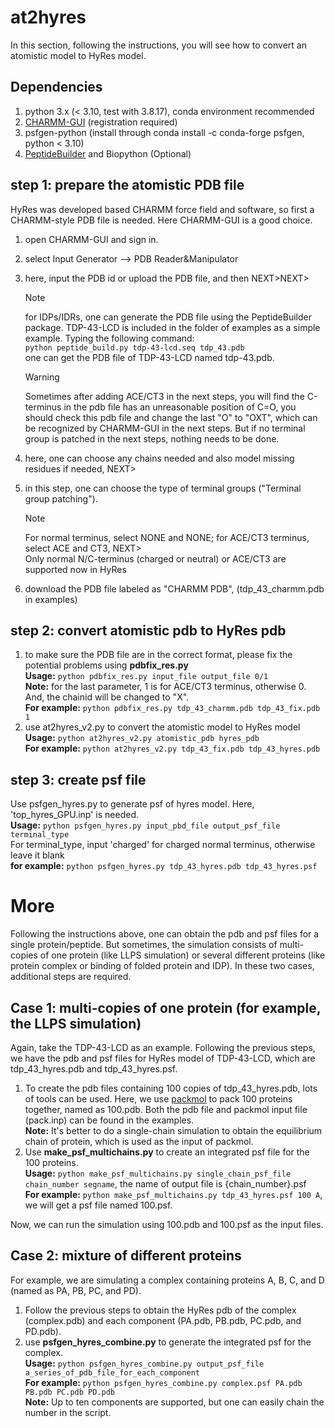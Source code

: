 # at2hyres
In this section, following the instructions, you will see how to convert an atomistic model to HyRes model.

## Dependencies
1. python 3.x (< 3.10, test with 3.8.17), conda environment recommended
2. [CHARMM-GUI](https://www.charmm-gui.org/) (registration required)
3. psfgen-python (install through conda install -c conda-forge psfgen, python < 3.10)
4. [PeptideBuilder](https://github.com/clauswilke/PeptideBuilder) and Biopython (Optional)

## step 1: prepare the atomistic PDB file  
HyRes was developed based CHARMM force field and software, so first a CHARMM-style PDB file is needed. Here CHARMM-GUI is a good choice.
1. open CHARMM-GUI and sign in.
2. select Input Generator --> PDB Reader&Manipulator
3. here, input the PDB id or upload the PDB file, and then NEXT>NEXT>  
   >[!NOTE]
   >for IDPs/IDRs, one can generate the PDB file using the PeptideBuilder package.
   TDP-43-LCD is included in the folder of examples as a simple example. Typing the following command:   
   `python peptide_build.py tdp-43-lcd.seq tdp_43.pdb`   
   one can get the PDB file of TDP-43-LCD named tdp-43.pdb.

   >[!WARNING]   
   >Sometimes after adding ACE/CT3 in the next steps, you will find the C-terminus in the pdb file has an unreasonable position of C=O, you should check this pdb file and change the last "O" to "OXT", which can be recognized by CHARMM-GUI in the next steps. But if no terminal group is patched in the next steps, nothing needs to be done.   
4. here, one can choose any chains needed and also model missing residues if needed, NEXT>
5. in this step, one can choose the type of terminal groups ("Terminal group patching").    
   >[!NOTE]   
   >For normal terminus, select NONE and NONE; for ACE/CT3 terminus, select ACE and CT3, NEXT>   
   Only normal N/C-terminus (charged or neutral) or ACE/CT3 are supported now in HyRes
6. download the PDB file labeled as "CHARMM PDB", (tdp_43_charmm.pdb in examples)

## step 2: convert atomistic pdb to HyRes pdb  
1. to make sure the PDB file are in the correct format, please fix the potential problems using **pdbfix_res.py**  
   **Usage:** `python pdbfix_res.py input_file output_file 0/1`  
   **Note:** for the last parameter, 1 is for ACE/CT3 terminus, otherwise 0. And, the chainid will be changed to "X".  
   **For example:** `python pdbfix_res.py tdp_43_charmm.pdb tdp_43_fix.pdb 1`  
3. use at2hyres_v2.py to convert the atomistic model to HyRes model  
   **Usage:** `python at2hyres_v2.py atomistic_pdb hyres_pdb`  
   **For example:** `python at2hyres_v2.py tdp_43_fix.pdb tdp_43_hyres.pdb`  

## step 3: create psf file  
Use psfgen_hyres.py to generate psf of hyres model. Here, 'top_hyres_GPU.inp' is needed.   
**Usage:** `python psfgen_hyres.py input_pbd_file output_psf_file terminal_type`     
For terminal_type, input 'charged' for charged normal terminus, otherwise leave it blank  
**for example:** `python psfgen_hyres.py tdp_43_hyres.pdb tdp_43_hyres.psf`


# More   
Following the instructions above, one can obtain the pdb and psf files for a single protein/peptide. But sometimes, the simulation consists of multi-copies of one protein (like LLPS simulation) or several different proteins (like protein complex or binding of folded protein and IDP). In these two cases, additional steps are required.   
## Case 1: multi-copies of one protein (for example, the LLPS simulation)   
Again, take the TDP-43-LCD as an example. Following the previous steps, we have the pdb and psf files for HyRes model of TDP-43-LCD, which are tdp_43_hyres.pdb and tdp_43_hyres.psf.   
1. To create the pdb files containing 100 copies of tdp_43_hyres.pdb, lots of tools can be used. Here, we use [packmol](https://m3g.github.io/packmol/) to pack 100 proteins together, named as 100.pdb. Both the pdb file and packmol input file (pack.inp) can be found in the examples.   
   **Note:** It's better to do a single-chain simulation to obtain the equilibrium chain of protein, which is used as the input of packmol.   
2. Use **make_psf_multichains.py** to create an integrated psf file for the 100 proteins.   
   **Usage:** `python make_psf_multichains.py single_chain_psf_file chain_number segname`, the name of output file is {chain_number}.psf   
   **For example:** `python make_psf_multichains.py tdp_43_hyres.psf 100 A`, we will get a psf file named 100.psf.   

Now, we can run the simulation using 100.pdb and 100.psf as the input files.

## Case 2: mixture of different proteins   
For example, we are simulating a complex containing proteins A, B, C, and D (named as PA, PB, PC, and PD).    
1. Follow the previous steps to obtain the HyRes pdb of the complex (complex.pdb) and each component (PA.pdb, PB.pdb, PC.pdb, and PD.pdb).    
2. use **psfgen_hyres_combine.py** to generate the integrated psf for the complex.    
   **Usage:** `python psfgen_hyres_combine.py output_psf_file a_series_of_pdb_file_for_each_component`    
   **For example:** `python psfgen_hyres_combine.py complex.psf PA.pdb PB.pdb PC.pdb PD.pdb`    
   **Note:** Up to ten components are supported, but one can easily chain the number in the script.    
